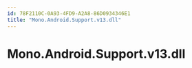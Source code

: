 ```yaml
---
id: 78F2110C-0A93-4FD9-A2A8-86D0934346E1
title: "Mono.Android.Support.v13.dll"
---
```


# Mono.Android.Support.v13.dll
